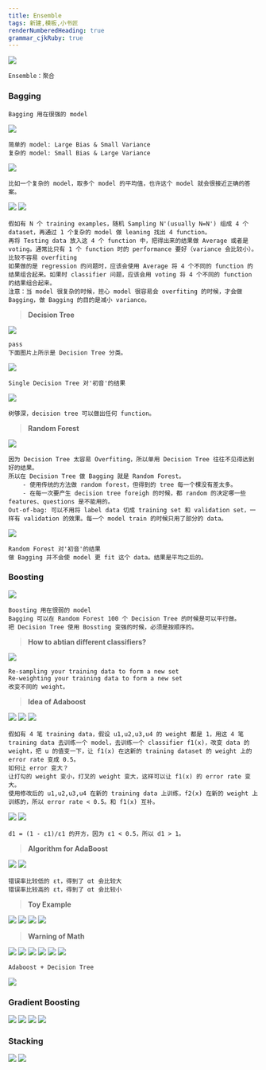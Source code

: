 ```yaml
---
title: Ensemble
tags: 新建,模板,小书匠
renderNumberedHeading: true
grammar_cjkRuby: true
---
```



![](./images/1580890238841.png)
```
Ensemble：聚合
```

### Bagging
```
Bagging 用在很强的 model
```

![](./images/1580890720612.png)
```
简单的 model: Large Bias & Small Variance
复杂的 model: Small Bias & Large Variance
```
![](./images/1580890855240.png)
```
比如一个复杂的 model，取多个 model 的平均值，也许这个 model 就会很接近正确的答案。
```

![](./images/1580891623665.png)
![](./images/1580892069269.png)
```
假如有 N 个 training examples，随机 Sampling N'(usually N=N') 组成 4 个 dataset，再通过 1 个复杂的 model 做 leaning 找出 4 function。
再将 Testing data 放入这 4 个 function 中，把得出来的结果做 Average 或者是 voting。通常比只有 1 个 function 时的 performance 要好（variance 会比较小）。比较不容易 overfiting
如果做的是 regression 的问题时，应该会使用 Average 将 4 个不同的 function 的结果组合起来。如果时 classifier 问题，应该会用 voting 将 4 个不同的 function 的结果组合起来。
注意：当 model 很复杂的时候，担心 model 很容易会 overfiting 的时候，才会做 Bagging，做 Bagging 的目的是减小 variance。
```
>**Decision Tree**

![](./images/1580893027098.png)
```
pass
下面图片上所示是 Decision Tree 分类。
```
![](./images/1580893573862.png)
```
Single Decision Tree 对'初音'的结果
```
![](./images/1580893856486.png)
```
树够深，decision tree 可以做出任何 function。
```
>**Random Forest**

![](./images/1580894263953.png)
```
因为 Decision Tree 太容易 Overfiting，所以单用 Decision Tree 往往不见得达到好的结果。
所以在 Decision Tree 做 Bagging 就是 Random Forest。
	- 使用传统的方法做 random forest，但得到的 tree 每一个棵没有差太多。
	- 在每一次要产生 decision tree foreigh 的时候，都 random 的决定哪一些 features、questions 是不能用的。
Out-of-bag: 可以不用将 label data 切成 training set 和 validation set，一样有 validation 的效果。每一个 model train 的时候只用了部分的 data。
```

![](./images/1580905783524.png)
```
Random Forest 对'初音'的结果
做 Bagging 并不会使 model 更 fit 这个 data。结果是平均之后的。
```

### Boosting

![](./images/1580906448841.png)
```
Boosting 用在很弱的 model
Bagging 可以在 Random Forest 100 个 Decision Tree 的时候是可以平行做。
把 Decision Tree 使用 Bossting 变强的时候，必须是按顺序的。
```

>**How to abtian different classifiers?**

![](./images/1580907471774.png)
```
Re-sampling your training data to form a new set
Re-weighting your training data to form a new set
改变不同的 weight。
```
>**Idea of Adaboost**

![](./images/1580908483585.png)
![](./images/1580909203034.png)
![](./images/1580910461051.png)
```
假如有 4 笔 training data，假设 u1,u2,u3,u4 的 weight 都是 1，用这 4 笔 training data 去训练一个 model，去训练一个 classifier f1(x)，改变 data 的 weight，把 u 的值变一下，让 f1(x) 在这新的 training dataset 的 weight 上的 error rate 变成 0.5。
如何让 error 变大？
让打勾的 weight 变小，打叉的 weight 变大，这样可以让 f1(x) 的 error rate 变大。
使用修改后的 u1,u2,u3,u4 在新的 training data 上训练，f2(x) 在新的 weight 上训练的，所以 error rate < 0.5。和 f1(x) 互补。
```

![](./images/1580910765490.png)
![](./images/1580911154526.png)
```
d1 = (1 - ε1)/ε1 的开方，因为 ε1 < 0.5，所以 d1 > 1。
```
>**Algorithm for AdaBoost**

![](./images/1580912580025.png)
![](./images/1580912859582.png)
```
错误率比较低的 εt，得到了 αt 会比较大
错误率比较高的 εt，得到了 αt 会比较小
```
>**Toy Example**

![](./images/1580913868395.png)
![](./images/1580913946593.png)
![](./images/1580914014148.png)
![](./images/1580914127454.png)

>**Warning of Math**

![](./images/1580914487803.png)
![](./images/1580915190131.png)
![](./images/1580915764147.png)
![](./images/1580916041790.png)
![](./images/1580916493128.png)
![](./images/1580916665428.png)

```
Adaboost + Decision Tree
```
![](./images/1580916802855.png)

### Gradient Boosting

![](./images/1580917088905.png)
![](./images/1580917478487.png)
![](./images/1580917608348.png)
![](./images/1580917800304.png)

### Stacking

![](./images/1580917921505.png)
![](./images/1580918093514.png)
